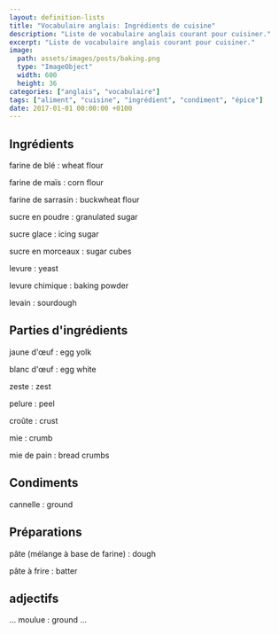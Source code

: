 ```yaml
---
layout: definition-lists
title: "Vocabulaire anglais: Ingrédients de cuisine"
description: "Liste de vocabulaire anglais courant pour cuisiner."
excerpt: "Liste de vocabulaire anglais courant pour cuisiner."
image:
  path: assets/images/posts/baking.png
  type: "ImageObject"
  width: 600
  height: 36
categories: ["anglais", "vocabulaire"]
tags: ["aliment", "cuisine", "ingrédient", "condiment", "épice"]
date: 2017-01-01 00:00:00 +0100
---
```


## Ingrédients

farine de blé
: wheat flour

farine de maïs
: corn flour

farine de sarrasin
: buckwheat flour

sucre en poudre
: granulated sugar

sucre glace
: icing sugar

sucre en morceaux
: sugar cubes

levure
: yeast

levure chimique
: baking powder

levain
: sourdough



## Parties d'ingrédients

jaune d'œuf
: egg yolk

blanc d'œuf
: egg white

zeste
: zest

pelure
: peel

croûte
: crust

mie
: crumb

mie de pain
: bread crumbs


## Condiments

cannelle
: ground


## Préparations

pâte (mélange à base de farine)
: dough

pâte à frire
: batter


## adjectifs

… moulue
: ground …
